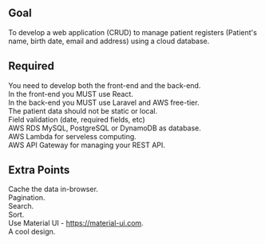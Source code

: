 
## Goal

To develop a web application (CRUD) to manage patient registers (Patient's name, birth date, email and address) using a cloud database.

## Required

You need to develop both the front-end and the back-end.<br/>
In the front-end you MUST use React.<br/>
In the back-end you MUST use Laravel and AWS free-tier.<br/>
The patient data should not be static or local.<br/>
Field validation (date, required fields, etc)<br/>
AWS RDS MySQL, PostgreSQL or DynamoDB as database.<br/>
AWS Lambda for serveless computing.<br/>
AWS API Gateway for managing your REST API.<br/>

## Extra Points

Cache the data in-browser.<br/>
Pagination.<br/>
Search.<br/>
Sort.<br/>
Use Material UI - <https://material-ui.com>.<br/>
A cool design.<br/>
